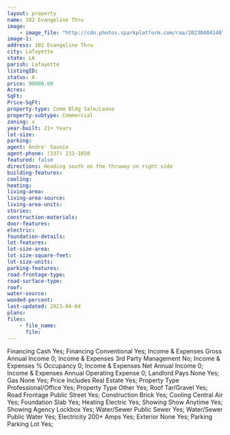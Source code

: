 ```yaml
---
layout: property
name: 102 Evangeline Thru 
image:
    - image_file: "http://cdn.photos.sparkplatform.com/raa/20230404140733385739000000.jpg"
image-1:
address: 102 Evangeline Thru 
city: Lafayette
state: LA
parish: Lafayette
listingID: 
status: A
price: 90000.00
Acres: 
SqFt: 
Price-SqFt: 
property-type: Comm Bldg Sale/Lease
property-subtype: Commercial
zoning: x
year-built: 21+ Years
lot-size: 
parking: 
agent: Andre' Savoie
agent-phone: (337) 233-1050
featured: false
directions: Heading south on the thruway on right side
building-features: 
cooling: 
heating: 
living-area: 
living-area-source: 
living-area-units: 
stories: 
construction-materials: 
door-features: 
electric: 
foundation-details: 
lot-features: 
lot-size-area: 
lot-size-square-feet: 
lot-size-units: 
parking-features: 
road-frontage-type: 
road-surface-type: 
roof: 
water-source: 
wooded-percent: 
last-updated: 2023-04-04
plans: 
files:
    - file_name:
      file:
---
```

Financing	Cash	Yes;
Financing	Conventional	Yes;
Income & Expenses	Gross Annual Income	0;
Income & Expenses	3rd Party Management	No;
Income & Expenses	% Occupancy	0;
Income & Expenses	Net Annual Income	0;
Income & Expenses	Annual Operating Expense	0;
Landlord Pays	None	Yes;
Gas	None	Yes;
Price Includes	Real Estate	Yes;
Property Type	Professional/Office	Yes;
Property Type	Other	Yes;
Roof	Tar/Gravel	Yes;
Road Frontage	Public Street	Yes;
Construction	Brick	Yes;
Cooling	Central Air	Yes;
Foundation	Slab	Yes;
Heating	Electric	Yes;
Showing	Show Anytime	Yes;
Showing	Agency Lockbox	Yes;
Water/Sewer	Public Sewer	Yes;
Water/Sewer	Public Water	Yes;
Electricity	200+ Amps	Yes;
Exterior	None	Yes;
Parking	Parking Lot	Yes;

